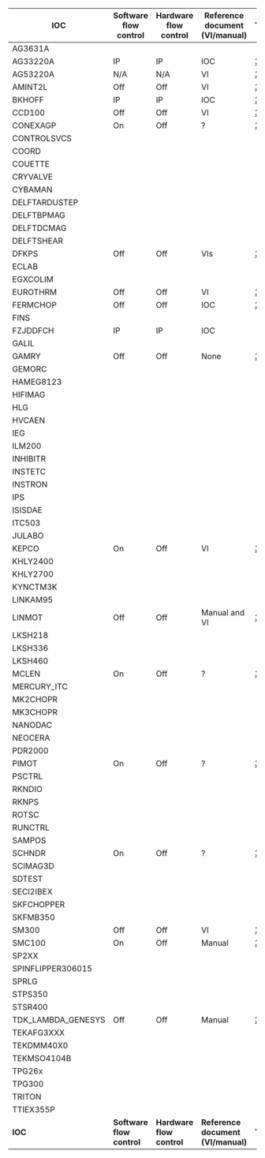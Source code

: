 | IOC          | Software <br/> flow control | Hardware <br/> flow control | Reference document <br/> (VI/manual) | Ticket |
|--------------|-----------------------|-----------------------|--------------------------------|--------|
| AG3631A             |  |  |  |  |
| AG33220A            | IP | IP | IOC | [3180](https://github.com/ISISComputingGroup/IBEX/issues/3180) |
| AG53220A            | N/A | N/A | VI | [3180](https://github.com/ISISComputingGroup/IBEX/issues/3180) |
| AMINT2L             | Off | Off | VI | [3180](https://github.com/ISISComputingGroup/IBEX/issues/3180) |
| BKHOFF              | IP | IP | IOC | [3180](https://github.com/ISISComputingGroup/IBEX/issues/3180) |
| CCD100              | Off | Off | VI | [3180](https://github.com/ISISComputingGroup/IBEX/issues/3180) |
| CONEXAGP            | On | Off | ? | [3139](https://github.com/ISISComputingGroup/IBEX/issues/3139) |
| CONTROLSVCS         |  |  |  |  |
| COORD               |  |  |  |  |
| COUETTE             |  |  |  |  |
| CRYVALVE            |  |  |  |  |
| CYBAMAN             |  |  |  |  |
| DELFTARDUSTEP       |  |  |  |  |
| DELFTBPMAG          |  |  |  |  |
| DELFTDCMAG          |  |  |  |  |
| DELFTSHEAR          |  |  |  |  |
| DFKPS               | Off | Off | VIs | [3180](https://github.com/ISISComputingGroup/IBEX/issues/3180) |
| ECLAB               |  |  |  |  |
| EGXCOLIM            |  |  |  |  |
| EUROTHRM            | Off | Off | VI | [3180](https://github.com/ISISComputingGroup/IBEX/issues/3180) |
| FERMCHOP            | Off | Off | IOC | [3212](https://github.com/ISISComputingGroup/IBEX/issues/3212) |
| FINS                |  |  |  |  |
| FZJDDFCH            | IP | IP | IOC |  |
| GALIL               |  |  |  |  |
| GAMRY               | Off | Off | None | [3139](https://github.com/ISISComputingGroup/IBEX/issues/3139) |
| GEMORC              |  |  |  |  |
| HAMEG8123           |  |  |  |  |
| HIFIMAG             |  |  |  |  |
| HLG                 |  |  |  |  |
| HVCAEN              |  |  |  |  |
| IEG                 |  |  |  |  |
| ILM200              |  |  |  |  |
| INHIBITR            |  |  |  |  |
| INSTETC             |  |  |  |  |
| INSTRON             |  |  |  |  |
| IPS                 |  |  |  |  |
| ISISDAE             |  |  |  |  |
| ITC503              |  |  |  |  |
| JULABO              |  |  |  |  |
| KEPCO               | On | Off | VI | [3139](https://github.com/ISISComputingGroup/IBEX/issues/3139) |
| KHLY2400            |  |  |  |  |
| KHLY2700            |  |  |  |  |
| KYNCTM3K            |  |  |  |  |
| LINKAM95            |  |  |  |  |
| LINMOT              | Off | Off | Manual and VI | [3139](https://github.com/ISISComputingGroup/IBEX/issues/3139) |
| LKSH218             |  |  |  |  |
| LKSH336             |  |  |  |  |
| LKSH460             |  |  |  |  |
| MCLEN               | On | Off | ? | [3139](https://github.com/ISISComputingGroup/IBEX/issues/3139) |
| MERCURY_ITC         |  |  |  |  |
| MK2CHOPR            |  |  |  |  |
| MK3CHOPR            |  |  |  |  |
| NANODAC             |  |  |  |  |
| NEOCERA             |  |  |  |  |
| PDR2000             |  |  |  |  |
| PIMOT               | On | Off | ? | [3139](https://github.com/ISISComputingGroup/IBEX/issues/3139) |
| PSCTRL              |  |  |  |  |
| RKNDIO              |  |  |  |  |
| RKNPS               |  |  |  |  |
| ROTSC               |  |  |  |  |
| RUNCTRL             |  |  |  |  |
| SAMPOS              |  |  |  |  |
| SCHNDR              | On | Off | ? | [3139](https://github.com/ISISComputingGroup/IBEX/issues/3139) |
| SCIMAG3D            |  |  |  |  |
| SDTEST              |  |  |  |  |
| SECI2IBEX           |  |  |  |  |
| SKFCHOPPER          |  |  |  |  |
| SKFMB350            |  |  |  |  |
| SM300               | Off | Off | VI | [3139](https://github.com/ISISComputingGroup/IBEX/issues/3139) |
| SMC100              | On | Off | Manual | [3139](https://github.com/ISISComputingGroup/IBEX/issues/3139) |
| SP2XX               |  |  |  |  |
| SPINFLIPPER306015   |  |  |  |  |
| SPRLG               |  |  |  |  |
| STPS350             |  |  |  |  |
| STSR400             |  |  |  |  |
| TDK_LAMBDA_GENESYS  | Off | Off | Manual | [3139](https://github.com/ISISComputingGroup/IBEX/issues/3139) |
| TEKAFG3XXX          |  |  |  |  |
| TEKDMM40X0          |  |  |  |  |
| TEKMSO4104B         |  |  |  |  |
| TPG26x              |  |  |  |  |
| TPG300              |  |  |  |  |
| TRITON              |  |  |  |  |
| TTIEX355P           |  |  |  |  |
| **IOC**        | **Software <br/> flow control** | **Hardware <br/> flow control** | **Reference document <br/> (VI/manual)** | **Ticket** |